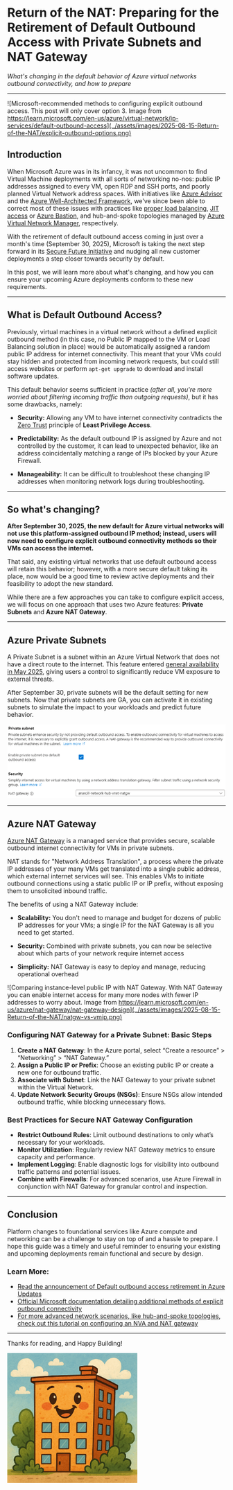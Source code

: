 # **Return of the NAT**: Preparing for the Retirement of Default Outbound Access with Private Subnets and NAT Gateway

*What's changing in the default behavior of Azure virtual networks outbound connectivity, and how to prepare*

---

![Microsoft-recommended methods to configuring explicit outbound access. This post will only cover option 3. Image from https://learn.microsoft.com/en-us/azure/virtual-network/ip-services/default-outbound-access](../assets/images/2025-08-15-Return-of-the-NAT/explicit-outbound-options.png)

## Introduction

When Microsoft Azure was in its infancy, it was not uncommon to find Virtual Machine deployments with all sorts of networking no-nos: public IP addresses assigned to every VM, open RDP and SSH ports, and poorly planned Virtual Network address spaces. With initiatives like [Azure Advisor](https://azure.microsoft.com/en-us/products/advisor?msockid=043eb7b859b5606b3207a1ac58f06101) and the [Azure Well-Architected Framework](https://learn.microsoft.com/en-us/azure/well-architected/), we've since been able to correct most of these issues with practices like [proper load balancing](https://learn.microsoft.com/en-us/azure/architecture/guide/technology-choices/load-balancing-overview), [JIT access](https://learn.microsoft.com/en-us/azure/defender-for-cloud/just-in-time-access-overview?tabs=defender-for-container-arch-aks) or [Azure Bastion](https://learn.microsoft.com/en-us/azure/bastion/bastion-overview), and hub-and-spoke topologies managed by [Azure Virtual Network Manager](https://learn.microsoft.com/en-us/azure/virtual-network-manager/overview), respectively. 

With the retirement of default outbound access coming in just over a month's time (September 30, 2025), Microsoft is taking the next step forward in its [Secure Future Initiative](https://www.microsoft.com/en-us/trust-center/security/secure-future-initiative?msockid=199a3d1800c5654634e3293d01a064f8) and nudging all new customer deployments a step closer towards security by default. 

In this post, we will learn more about what's changing, and how you can ensure your upcoming Azure deployments conform to these new requirements.

---

## What is Default Outbound Access?

Previously, virtual machines in a virtual network without a defined explicit outbound method (in this case, no Public IP mapped to the VM or Load Balancing solution in place) would be automatically assigned a random public IP address for internet connectivity. This meant that your VMs could stay hidden and protected from incoming network requests, but could still access websites or perform `apt-get upgrade` to download and install software updates.

This default behavior seems sufficient in practice *(after all, you're more worried about filtering incoming traffic than outgoing requests)*, but it has some drawbacks, namely:

- **Security:** Allowing any VM to have internet connectivity contradicts the [Zero Trust](https://learn.microsoft.com/en-us/security/zero-trust/zero-trust-overview) principle of **Least Privilege Access**.

- **Predictability:** As the default outbound IP is assigned by Azure and not controlled by the customer, it can lead to unexpected behavior, like an address coincidentally matching a range of IPs blocked by your Azure Firewall.

- **Manageability:** It can be difficult to troubleshoot these changing IP addresses when monitoring network logs during troubleshooting.

--- 
## So what's changing?

**After September 30, 2025, the new default for Azure virtual networks will not use this platform-assigned outbound IP method; instead, users will now need to configure explicit outbound connectivity methods so their VMs can access the internet.**

That said, any existing virtual networks that use default outbound access will retain this behavior; however, with a more secure default taking its place, now would be a good time to review active deployments and their feasibility to adopt the new standard.

While there are a few approaches you can take to configure explicit access, we will focus on one approach that uses two Azure features: **Private Subnets** and **Azure NAT Gateway**.

---

## Azure Private Subnets

A Private Subnet is a subnet within an Azure Virtual Network that does not have a direct route to the internet. This feature entered [general availability in May 2025](https://azure.microsoft.com/en-us/updates?id=492953), giving users a control to significantly reduce VM exposure to external threats. 

After September 30, private subnets will be the default setting for new subnets. Now that private subnets are GA, you can activate it in existing subnets to simulate the impact to your workloads and predict future behavior. 

![The Private Subnet setting in Azure Portal, with a NAT Gateway setting below.](../assets/images/2025-08-15-Return-of-the-NAT/private-subnets-nat.png)

---

## Azure NAT Gateway

[Azure NAT Gateway](https://learn.microsoft.com/en-us/azure/nat-gateway/nat-overview) is a managed service that provides secure, scalable outbound internet connectivity for VMs in private subnets. 

NAT stands for "Network Address Translation", a process where the private IP addresses of your many VMs get translated into a single public address, which external internet services will see. This enables VMs to initiate outbound connections using a static public IP or IP prefix, without exposing them to unsolicited inbound traffic.

The benefits of using a NAT Gateway include:

- **Scalability:** You don't need to manage and budget for dozens of public IP addresses for your VMs; a single IP for the NAT Gateway is all you need to get started. 

- **Security:** Combined with private subnets, you can now be selective about which parts of your network require internet access

- **Simplicity:** NAT Gateway is easy to deploy and manage, reducing operational overhead

![Comparing instance-level public IP with NAT Gateway. With NAT Gateway you can enable internet access for many more nodes with fewer IP addresses to worry about. Image from https://learn.microsoft.com/en-us/azure/nat-gateway/nat-gateway-design](../assets/images/2025-08-15-Return-of-the-NAT/natgw-vs-vmip.png)

### Configuring NAT Gateway for a Private Subnet: Basic Steps

1. **Create a NAT Gateway**: In the Azure portal, select “Create a resource” > “Networking” > “NAT Gateway.”
2. **Assign a Public IP or Prefix**: Choose an existing public IP or create a new one for outbound traffic.
3. **Associate with Subnet**: Link the NAT Gateway to your private subnet within the Virtual Network.
4. **Update Network Security Groups (NSGs)**: Ensure NSGs allow intended outbound traffic, while blocking unnecessary flows.

### Best Practices for Secure NAT Gateway Configuration

- **Restrict Outbound Rules**: Limit outbound destinations to only what’s necessary for your workloads.
- **Monitor Utilization**: Regularly review NAT Gateway metrics to ensure capacity and performance.
- **Implement Logging**: Enable diagnostic logs for visibility into outbound traffic patterns and potential issues.
- **Combine with Firewalls**: For advanced scenarios, use Azure Firewall in conjunction with NAT Gateway for granular control and inspection.

---

## Conclusion

Platform changes to foundational services like Azure compute and networking can be a challenge to stay on top of and a hassle to prepare. I hope this guide was a timely and useful reminder to ensuring your existing and upcoming deployments remain functional and secure by design.

### Learn More:

- [Read the announcement of Default outbound access retirement in Azure Updates](https://azure.microsoft.com/en-us/updates?id=default-outbound-access-for-vms-in-azure-will-be-retired-transition-to-a-new-method-of-internet-access)
- [Official Microsoft documentation detailing additional methods of explicit outbound connectivity](https://learn.microsoft.com/en-us/azure/virtual-network/ip-services/default-outbound-access)
- [For more advanced network scenarios, like hub-and-spoke topologies, check out this tutorial on configuring an NVA and NAT gateway](https://learn.microsoft.com/en-us/azure/nat-gateway/tutorial-hub-spoke-route-nat?tabs=portal)

---

Thanks for reading, and Happy Building!

<img src="../assets/images/happy-building.png" alt="Happy Building" width="300"/>